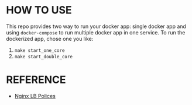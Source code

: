 # HOW TO USE

This repo provides two way to run your docker app: single docker app and using `docker-compose` to run multiple docker app in one service. To run the dockerized app, chose one you like:

1. `make start_one_core`
2. `make start_double_core`

# REFERENCE

- [Nginx LB Polices](https://docs.nginx.com/nginx/admin-guide/load-balancer/http-load-balancer/)
